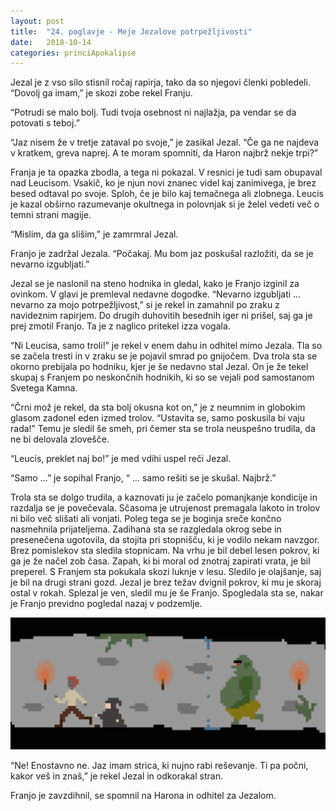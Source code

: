```yaml
---
layout: post
title:  "24. poglavje - Meje Jezalove potrpežljivosti"
date:   2018-10-14
categories: princiApokalipse
---
```

Jezal je z vso silo stisnil ročaj rapirja, tako da so njegovi členki pobledeli. “Dovolj ga imam,” je skozi zobe rekel Franju.

“Potrudi se malo bolj. Tudi tvoja osebnost ni najlažja, pa vendar se da potovati s teboj.”

“Jaz nisem že v tretje zataval po svoje,” je zasikal Jezal. “Če ga ne najdeva v kratkem, greva naprej. A te moram spomniti, da Haron najbrž nekje trpi?”

Franja je ta opazka zbodla, a tega ni pokazal. V resnici je tudi sam obupaval nad Leucisom. Vsakič, ko je njun novi znanec videl kaj zanimivega, je brez besed odtaval po svoje. Sploh, če je bilo kaj temačnega ali zlobnega. Leucis je kazal obširno razumevanje okultnega in polovnjak si je želel vedeti več o temni strani magije.

“Mislim, da ga slišim,” je zamrmral Jezal.

Franjo je zadržal Jezala. “Počakaj. Mu bom jaz poskušal razložiti, da se je nevarno izgubljati.”

Jezal se je naslonil na steno hodnika in gledal, kako je Franjo izginil za ovinkom. V glavi je premleval nedavne dogodke. “Nevarno izgubljati … nevarno za mojo potrpežljivost,” si je rekel in zamahnil po zraku z navideznim rapirjem. Do drugih duhovitih besednih iger ni prišel, saj ga je prej zmotil Franjo. Ta je z naglico pritekel izza vogala.

“Ni Leucisa, samo troli!” je rekel v enem dahu in odhitel mimo Jezala. Tla so se začela tresti in v zraku se je pojavil smrad po gnijočem. Dva trola sta se okorno prebijala po hodniku, kjer je še nedavno stal Jezal. On je že tekel skupaj s Franjem po neskončnih hodnikih, ki so se vejali pod samostanom Svetega Kamna.

“Črni mož je rekel, da sta bolj okusna kot on,” je z neumnim in globokim glasom zadonel eden izmed trolov. “Ustavita se, samo poskusila bi vaju rada!” Temu je sledil še smeh, pri čemer sta se trola neuspešno trudila, da ne bi delovala zlovešče.

“Leucis, preklet naj bo!” je med vdihi uspel reči Jezal.

“Samo ...” je sopihal Franjo, “ … samo rešiti se je skušal. Najbrž.”

Trola sta se dolgo trudila, a kaznovati ju je začelo pomanjkanje kondicije in razdalja se je povečevala. Sčasoma je utrujenost premagala lakoto in trolov ni bilo več slišati ali vonjati. Poleg tega se je boginja sreče končno nasmehnila prijateljema. Zadihana sta se razgledala okrog sebe in presenečena ugotovila, da stojita pri stopnišču, ki je vodilo nekam navzgor. Brez pomislekov sta sledila stopnicam. Na vrhu je bil debel lesen pokrov, ki ga je že načel zob časa. Zapah, ki bi moral od znotraj zapirati vrata, je bil preperel. S Franjem sta pokukala skozi luknje v lesu. Sledilo je olajšanje, saj je bil na drugi strani gozd. Jezal je brez težav dvignil pokrov, ki mu je skoraj ostal v rokah. Splezal je ven, sledil mu je še Franjo. Spogledala sta se, nakar je Franjo previdno pogledal nazaj v podzemlje.

![2018-10-14-pa24-meje-jezalove-potrpezljivosti.jpg](/assets/ilustracije/princiApokalipse/2018-10-14-pa24-meje-jezalove-potrpezljivosti.jpg)

“Ne! Enostavno ne. Jaz imam strica, ki nujno rabi reševanje. Ti pa počni, kakor veš in znaš,” je rekel Jezal in odkorakal stran.

Franjo je zavzdihnil, se spomnil na Harona in odhitel za Jezalom.